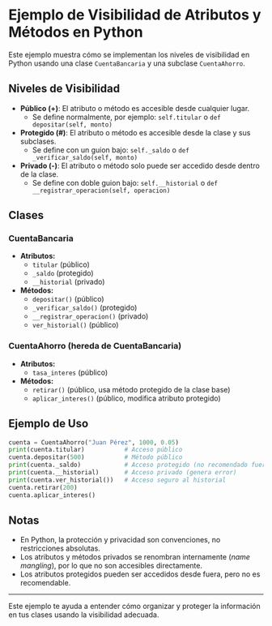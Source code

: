 # Ejemplo de Visibilidad de Atributos y Métodos en Python

Este ejemplo muestra cómo se implementan los niveles de visibilidad en Python usando una clase `CuentaBancaria` y una subclase `CuentaAhorro`.

## Niveles de Visibilidad

- **Público (+)**: El atributo o método es accesible desde cualquier lugar.
  - Se define normalmente, por ejemplo: `self.titular` o `def depositar(self, monto)`
- **Protegido (#)**: El atributo o método es accesible desde la clase y sus subclases.
  - Se define con un guion bajo: `self._saldo` o `def _verificar_saldo(self, monto)`
- **Privado (-)**: El atributo o método solo puede ser accedido desde dentro de la clase.
  - Se define con doble guion bajo: `self.__historial` o `def __registrar_operacion(self, operacion)`

## Clases

### CuentaBancaria
- **Atributos:**
  - `titular` (público)
  - `_saldo` (protegido)
  - `__historial` (privado)
- **Métodos:**
  - `depositar()` (público)
  - `_verificar_saldo()` (protegido)
  - `__registrar_operacion()` (privado)
  - `ver_historial()` (público)

### CuentaAhorro (hereda de CuentaBancaria)
- **Atributos:**
  - `tasa_interes` (público)
- **Métodos:**
  - `retirar()` (público, usa método protegido de la clase base)
  - `aplicar_interes()` (público, modifica atributo protegido)

## Ejemplo de Uso

```python
cuenta = CuentaAhorro("Juan Pérez", 1000, 0.05)
print(cuenta.titular)           # Acceso público
cuenta.depositar(500)           # Método público
print(cuenta._saldo)            # Acceso protegido (no recomendado fuera de la clase)
print(cuenta.__historial)       # Acceso privado (genera error)
print(cuenta.ver_historial())   # Acceso seguro al historial
cuenta.retirar(200)
cuenta.aplicar_interes()
```

## Notas
- En Python, la protección y privacidad son convenciones, no restricciones absolutas.
- Los atributos y métodos privados se renombran internamente (_name mangling_), por lo que no son accesibles directamente.
- Los atributos protegidos pueden ser accedidos desde fuera, pero no es recomendable.

---

Este ejemplo te ayuda a entender cómo organizar y proteger la información en tus clases usando la visibilidad adecuada.
